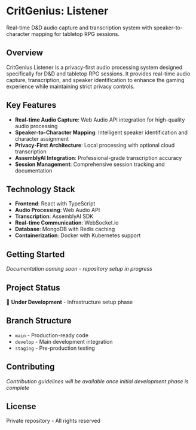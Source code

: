 # CritGenius: Listener

Real-time D&D audio capture and transcription system with speaker-to-character mapping for tabletop RPG sessions.

## Overview

CritGenius Listener is a privacy-first audio processing system designed specifically for D&D and tabletop RPG sessions. It provides real-time audio capture, transcription, and speaker identification to enhance the gaming experience while maintaining strict privacy controls.

## Key Features

- **Real-time Audio Capture**: Web Audio API integration for high-quality audio processing
- **Speaker-to-Character Mapping**: Intelligent speaker identification and character assignment
- **Privacy-First Architecture**: Local processing with optional cloud transcription
- **AssemblyAI Integration**: Professional-grade transcription accuracy
- **Session Management**: Comprehensive session tracking and documentation

## Technology Stack

- **Frontend**: React with TypeScript
- **Audio Processing**: Web Audio API
- **Transcription**: AssemblyAI SDK
- **Real-time Communication**: WebSocket.io
- **Database**: MongoDB with Redis caching
- **Containerization**: Docker with Kubernetes support

## Getting Started

*Documentation coming soon - repository setup in progress*

## Project Status

🚧 **Under Development** - Infrastructure setup phase

## Branch Structure

- `main` - Production-ready code
- `develop` - Main development integration
- `staging` - Pre-production testing

## Contributing

*Contribution guidelines will be available once initial development phase is complete*

## License

Private repository - All rights reserved
